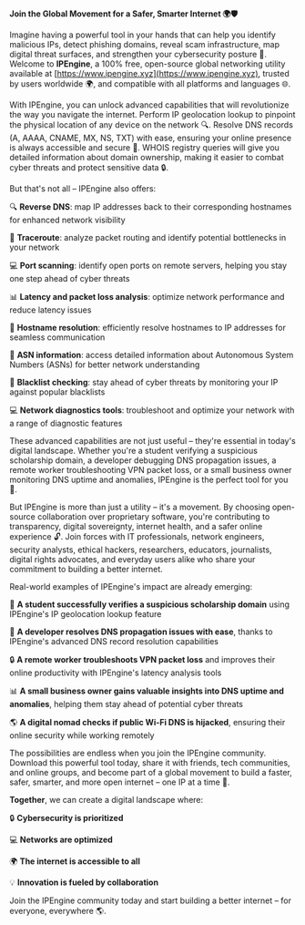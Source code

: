 **Join the Global Movement for a Safer, Smarter Internet 🌍🛡️**

Imagine having a powerful tool in your hands that can help you identify malicious IPs, detect phishing domains, reveal scam infrastructure, map digital threat surfaces, and strengthen your cybersecurity posture 🔐. Welcome to **IPEngine**, a 100% free, open-source global networking utility available at [https://www.ipengine.xyz](https://www.ipengine.xyz), trusted by users worldwide 🌍, and compatible with all platforms and languages 🌐.

With IPEngine, you can unlock advanced capabilities that will revolutionize the way you navigate the internet. Perform IP geolocation lookup to pinpoint the physical location of any device on the network 🔍. Resolve DNS records (A, AAAA, CNAME, MX, NS, TXT) with ease, ensuring your online presence is always accessible and secure 📡. WHOIS registry queries will give you detailed information about domain ownership, making it easier to combat cyber threats and protect sensitive data 🔒.

But that's not all – IPEngine also offers:

🔍 **Reverse DNS**: map IP addresses back to their corresponding hostnames for enhanced network visibility

🚀 **Traceroute**: analyze packet routing and identify potential bottlenecks in your network

💻 **Port scanning**: identify open ports on remote servers, helping you stay one step ahead of cyber threats

📊 **Latency and packet loss analysis**: optimize network performance and reduce latency issues

🔗 **Hostname resolution**: efficiently resolve hostnames to IP addresses for seamless communication

🚫 **ASN information**: access detailed information about Autonomous System Numbers (ASNs) for better network understanding

👀 **Blacklist checking**: stay ahead of cyber threats by monitoring your IP against popular blacklists

💻 **Network diagnostics tools**: troubleshoot and optimize your network with a range of diagnostic features

These advanced capabilities are not just useful – they're essential in today's digital landscape. Whether you're a student verifying a suspicious scholarship domain, a developer debugging DNS propagation issues, a remote worker troubleshooting VPN packet loss, or a small business owner monitoring DNS uptime and anomalies, IPEngine is the perfect tool for you 🤝.

But IPEngine is more than just a utility – it's a movement. By choosing open-source collaboration over proprietary software, you're contributing to transparency, digital sovereignty, internet health, and a safer online experience 🔓. Join forces with IT professionals, network engineers, security analysts, ethical hackers, researchers, educators, journalists, digital rights advocates, and everyday users alike who share your commitment to building a better internet.

Real-world examples of IPEngine's impact are already emerging:

🎉 **A student successfully verifies a suspicious scholarship domain** using IPEngine's IP geolocation lookup feature

🚀 **A developer resolves DNS propagation issues with ease**, thanks to IPEngine's advanced DNS record resolution capabilities

🔒 **A remote worker troubleshoots VPN packet loss** and improves their online productivity with IPEngine's latency analysis tools

📊 **A small business owner gains valuable insights into DNS uptime and anomalies**, helping them stay ahead of potential cyber threats

🌎 **A digital nomad checks if public Wi-Fi DNS is hijacked**, ensuring their online security while working remotely

The possibilities are endless when you join the IPEngine community. Download this powerful tool today, share it with friends, tech communities, and online groups, and become part of a global movement to build a faster, safer, smarter, and more open internet – one IP at a time 🔗.

**Together**, we can create a digital landscape where:

🔒 **Cybersecurity is prioritized**

💻 **Networks are optimized**

🌍 **The internet is accessible to all**

💡 **Innovation is fueled by collaboration**

Join the IPEngine community today and start building a better internet – for everyone, everywhere 🌎.